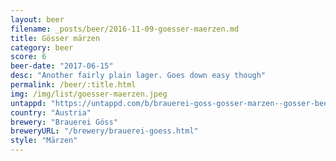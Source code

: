 ```yaml
---
layout: beer
filename: _posts/beer/2016-11-09-goesser-maerzen.md
title: Gösser märzen
category: beer
score: 6
beer-date: "2017-06-15"
desc: "Another fairly plain lager. Goes down easy though"
permalink: /beer/:title.html
img: /img/list/goesser-maerzen.jpeg
untappd: "https://untappd.com/b/brauerei-goss-gosser-marzen--gosser-beer/71980"
country: "Austria"
brewery: "Brauerei Göss"
breweryURL: "/brewery/brauerei-goess.html"
style: "Märzen"
---
```

